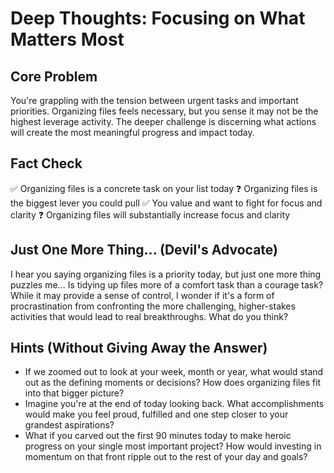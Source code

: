 # Deep Thoughts: Focusing on What Matters Most

## Core Problem
You're grappling with the tension between urgent tasks and important priorities. Organizing files feels necessary, but you sense it may not be the highest leverage activity. The deeper challenge is discerning what actions will create the most meaningful progress and impact today.

## Fact Check
✅ Organizing files is a concrete task on your list today
❓ Organizing files is the biggest lever you could pull
✅ You value and want to fight for focus and clarity
❓ Organizing files will substantially increase focus and clarity

## Just One More Thing... (Devil's Advocate)
I hear you saying organizing files is a priority today, but just one more thing puzzles me... Is tidying up files more of a comfort task than a courage task? While it may provide a sense of control, I wonder if it's a form of procrastination from confronting the more challenging, higher-stakes activities that would lead to real breakthroughs. What do you think?

## Hints (Without Giving Away the Answer)
- If we zoomed out to look at your week, month or year, what would stand out as the defining moments or decisions? How does organizing files fit into that bigger picture?
- Imagine you're at the end of today looking back. What accomplishments would make you feel proud, fulfilled and one step closer to your grandest aspirations?
- What if you carved out the first 90 minutes today to make heroic progress on your single most important project? How would investing in momentum on that front ripple out to the rest of your day and goals?